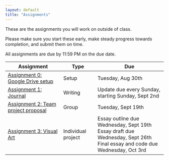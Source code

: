 ```yaml
---
layout: default
title: "Assignments"
---
```


These are the assignments you will work on outside of class.

Please make sure you start these early, make steady progress towards completion, and submit them on time.

All assignments are due by 11:59 PM on the due date.

Assignment | Type | Due
---------- | ---- |  ---
[Assignment 0: Google Drive setup](assign00.html) | Setup | Tuesday, Aug 30th 
[Assignment 1: Journal](assign01.html) | Writing | Update due every Sunday, starting Sunday, Sept 2nd
[Assignment 2: Team project proposal](assign02.html) | Group | Tuesday, Sept 19th
[Assignment 3: Visual Art](assign03.html) | Individual project | Essay outline due Wednesday, Sept 19th<br>Essay draft due Wednesday, Sept 26th<br>Final essay and code due Wednesday, Oct 3rd

<!--
[Assignment 4: Music Composition](assign04.html) | Individual project | Essay draft due Friday, Oct 13th<br>Final essay and code due Thurs, Oct 26th
[Assignment 5: Computers and Creativity](assign05.html) | Writing | See assignment description
-->
